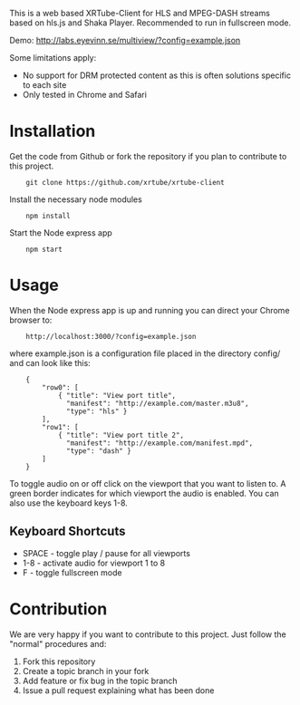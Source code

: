 This is a web based XRTube-Client for HLS and MPEG-DASH streams based on hls.js and Shaka Player. Recommended to run in fullscreen mode.



Demo: http://labs.eyevinn.se/multiview/?config=example.json

Some limitations apply:

- No support for DRM protected content as this is often solutions specific to each site
- Only tested in Chrome and Safari

# Installation

Get the code from Github or fork the repository if you plan to contribute to this project.

		git clone https://github.com/xrtube/xrtube-client
		
Install the necessary node modules

		npm install
		
Start the Node express app

		npm start
		
# Usage

When the Node express app is up and running you can direct your Chrome browser to:

		http://localhost:3000/?config=example.json
		
where example.json is a configuration file placed in the directory config/ and can look like this:

		{
			"row0": [
				{ "title": "View port title",
				  "manifest": "http://example.com/master.m3u8",
				  "type": "hls" }
			],
			"row1": [
				{ "title": "View port title 2",
				  "manifest": "http://example.com/manifest.mpd",
				  "type": "dash" }
			]
		}

To toggle audio on or off click on the viewport that you want to listen to. A green border indicates for which viewport the audio is enabled. You can also use the keyboard keys 1-8.

## Keyboard Shortcuts
- SPACE - toggle play / pause for all viewports
- 1-8 - activate audio for viewport 1 to 8
- F - toggle fullscreen mode
		
# Contribution

We are very happy if you want to contribute to this project. Just follow the "normal" procedures and:

1. Fork this repository
2. Create a topic branch in your fork
3. Add feature or fix bug in the topic branch
4. Issue a pull request explaining what has been done

